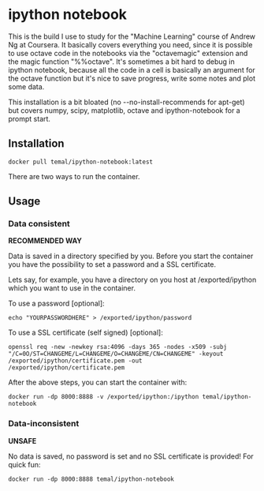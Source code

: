 # ipython notebook

This is the build I use to study for the "Machine Learning" course of Andrew Ng at Coursera.
It basically covers everything you need, since it is possible to use octave code in the notebooks via the "octavemagic" extension and the magic function "%%octave".
It's sometimes a bit hard to debug in ipython notebook, because all the code in a cell is basically an argument for the octave function but it's nice to save progress, write some notes and plot some data.

This installation is a bit bloated (no --no-install-recommends for apt-get) but covers numpy, scipy, matplotlib, octave and ipython-notebook for a prompt start.

## Installation

```
docker pull temal/ipython-notebook:latest
```

There are two ways to run the container. 


## Usage

### Data consistent

**RECOMMENDED WAY**

Data is saved in a directory specified by you. Before you start the container you have the possibility to set a password and a SSL certificate.

Lets say, for example, you have a directory on you host at /exported/ipython which you want to use in the container.

To use a password [optional]:

```
echo "YOURPASSWORDHERE" > /exported/ipython/password
```

To use a SSL certificate (self signed) [optional]:

```
openssl req -new -newkey rsa:4096 -days 365 -nodes -x509 -subj "/C=0O/ST=CHANGEME/L=CHANGEME/O=CHANGEME/CN=CHANGEME" -keyout /exported/ipython/certificate.pem -out /exported/ipython/certificate.pem
```


After the above steps, you can start the container with:

```
docker run -dp 8000:8888 -v /exported/ipython:/ipython temal/ipython-notebook
```

### Data-inconsistent

**UNSAFE**

No data is saved, no password is set and no SSL certificate is provided!
For quick fun:

```
docker run -dp 8000:8888 temal/ipython-notebook
```

